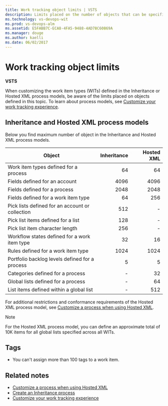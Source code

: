 ```yaml
---
title: Work tracking object limits | VSTS 
description: Limits placed on the number of objects that can be specified for the Inheritance and Hosted XML process models for Visual Studio Team Services (VSTS)
ms.technology: vs-devops-wit
ms.prod: vs-devops-alm
ms.assetid: E5FABB7C-ECA8-4FA5-9488-4AD78C60869A  
ms.manager: douge
ms.author: kaelli
ms.date: 06/02/2017
---
```


# Work tracking object limits 

<b>VSTS</b> 

When customizing the work item types (WITs) defined in the Inheritance or Hosted XML process models, be aware of the limits placed on objects defined in this topic. To learn about process models, see [Customize your work tracking experience](customize-work.md).

## Inheritance and Hosted XML process models

Below you find maximum number of object in the Inheritance and Hosted XML process models.

|Object | Inheritance |Hosted XML | 
|-------|------------:|----------:|
| Work item types defined for a process | 64  | 64 |
| Fields defined for an account | 4096  | 4096 |
| Fields defined for a process | 2048  | 2048 |
| Fields defined for a work item type | 64  | 256 |
| Pick lists defined for an account or collection | 512  | - |
| Pick list items defined for a list | 128  | - |
| Pick list item character length | 256  | - |
| Workflow states defined for a work item type | 32  | 16 |
| Rules defined for a work item type | 1024  | 1024 |
| Portfolio backlog levels defined for a process| 5  | 5 |
| Categories defined for a process | - | 32 | 
| Global lists defined for a process | - | 64  |
| List items defined within a global list | - | 512 | 

For additional restrictions and conformance requirements of the Hosted XML process model, see [Customize a process when using Hosted XML](import-process/customize-process.md).

>[!NOTE]  
>For the Hosted XML process model, you can define an approximate total of 10K items for all global lists specified across all WITs. 
 
## Tags
- You can't assign more than 100 tags to a work item.

## Related notes

- [Customize a process when using Hosted XML](import-process/customize-process.md)
- [Create an Inheritance process](process/manage-process.md)
- [Customize your work tracking experience](customize-work.md)